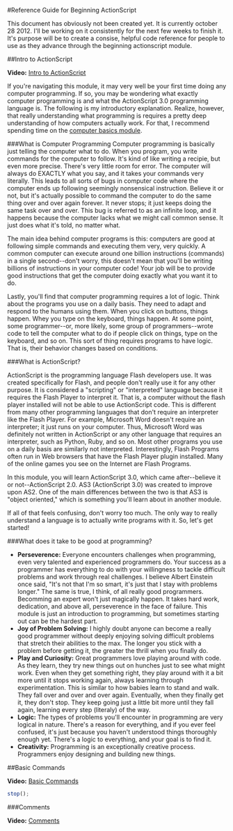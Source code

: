 #Reference Guide for Beginning ActionScript

This document has obviously not been created yet. It is currently october 28 2012. I'll be working on it consistently for the next few weeks to finish it. It's purpose will be to create a consise, helpful code reference for people to use as they advance through the beginning actionscript module.

##Intro to ActionScript

**Video:** [Intro to ActionScript]()

If you're navigating this module, it may very well be your first time doing any computer programming. If so, you may be wondering what exactly computer programming is and what the ActionScript 3.0 programming language is. The following is my introductory explanation. Realize, however, that really understanding what programming is requires a pretty deep understanding of how computers actually work. For that, I recommend spending time on the [computer basics module](#http://www.christensenacademy.org/index.html#computer-basics).

###What is Computer Programming
Computer programming is basically just telling the computer what to do. When you program, you write commands for the computer to follow. It's kind of like writing a recipie, but even more precise. There's very little room for error. The computer will always do EXACTLY what you say, and it takes your commands very literally. This leads to all sorts of bugs in computer code where the computer ends up following seemingly nonsensical instruction. Believe it or not, but it's actually possible to command the computer to do the same thing over and over again forever. It never stops; it just keeps doing the same task over and over. This bug is referred to as an infinite loop, and it happens because the computer lacks what we might call common sense. It just does what it's told, no matter what.

The main idea behind computer programs is this: computers are good at following simple commands and executing them very, very quickly. A common computer can execute around one billion instructions (commands) in a single second--don't worry, this doesn't mean that you'll be writing billions of instructions in your computer code! Your job will be to provide good instructions that get the computer doing exactly what you want it to do.

Lastly, you'll find that computer programming requires a lot of logic. Think about the programs you use on a daily basis. They need to adapt and respond to the humans using them. When you click on buttons, things happen. Whey you type on the keyboard, things happen. At some point, some programmer--or, more likely, some group of programmers--wrote code to tell the computer what to do if people click on things, type on the keyboard, and so on. This sort of thing requires programs to have logic. That is, their behavior changes based on conditions.

###What is ActionScript?

ActionScript is the programming language Flash developers use. It was created specifically for Flash, and people don't really use it for any other purpose. It is considered a "scripting" or "interpreted" language because it requires the Flash Player to interpret it. That is, a computer without the flash player installed will not be able to use ActionScript code. This is different from many other programming languages that don't require an interpreter like the Flash Player. For example, Microsoft Word doesn't require an interpreter; it just runs on your computer. Thus, Microsoft Word was definitely not written in ActionScript or any other language that requires an interpreter, such as Python, Ruby, and so on. Most other programs you use on a daily basis are similarly not interpreted. Interestingly, Flash Programs often run in Web browsers that have the Flash Player plugin installed. Many of the online games you see on the Internet are Flash Programs.

In this module, you will learn ActionScript 3.0, which came after--believe it or not--ActionScript 2.0. AS3 (ActionScript 3.0) was created to improve upon AS2. One of the main differences between the two is that AS3 is "object oriented," which is something you'll learn about in another module.

If all of that feels confusing, don't worry too much. The only way to really understand a language is to actually write programs with it. So, let's get started!

###What does it take to be good at programming?

* **Perseverence:** Everyone encounters challenges when programming, even very talented and experienced programmers do. Your success as a programmer has everything to do with your willingness to tackle difficult problems and work through real challenges. I believe Albert Einstein once said, "It's not that I'm so smart, it's just that I stay with problems longer." The same is true, I think, of all really good programmers. Becomming an expert won't just magically happen. It takes hard work, dedication, and above all, perseverence in the face of failure. This module is just an introduction to programming, but sometimes starting out can be the hardest part.
* **Joy of Problem Solving:** I highly doubt anyone can become a really good programmer without deeply enjoying solving difficult problems that stretch their abilities to the max. The longer you stick with a problem before getting it, the greater the thrill when you finally do.
* **Play and Curiosity:** Great programmers love playing around with code. As they learn, they try new things out on hunches just to see what might work. Even when they get something right, they play around with it a bit more until it stops working again, always learning through experimentation. This is similar to how babies learn to stand and walk. They fall over and over and over again. Eventually, when they finally get it, they don't stop. They keep going just a little bit more until they fall again, learning every step (literaly) of the way.
* **Logic:** The types of problems you'll encounter in programming are very logical in nature. There's a reason for everything, and if you ever feel confused, it's just because you haven't understood things thoroughly enough yet. There's a logic to everything, and your goal is to find it.
* **Creativity:** Programming is an exceptionally creative process. Programmers enjoy designing and building new things.

##Basic Commands

**Video:** [Basic Commands]()

```js
stop();
```

###Comments

**Video:** [Comments]()

```js

```


